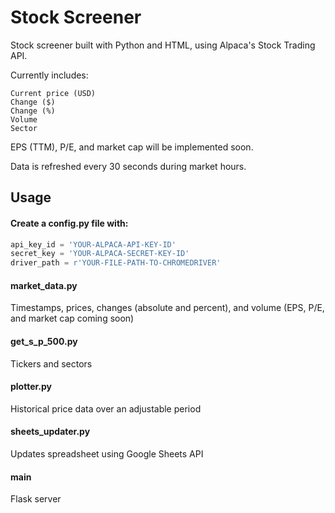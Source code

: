 # Stock Screener
	
Stock screener built with Python and HTML, using Alpaca's Stock Trading API.

Currently includes:

	Current price (USD)
	Change ($)
	Change (%)
	Volume
	Sector

EPS (TTM), P/E, and market cap will be implemented soon.
  
Data is refreshed every 30 seconds during market hours.

## Usage

#### Create a config.py file with:

```python
api_key_id = 'YOUR-ALPACA-API-KEY-ID'
secret_key = 'YOUR-ALPACA-SECRET-KEY-ID'
driver_path = r'YOUR-FILE-PATH-TO-CHROMEDRIVER'
```
#### market_data.py

Timestamps, prices, changes (absolute and percent), and volume (EPS, P/E, and market cap coming soon)

#### get_s_p_500.py

Tickers and sectors

#### plotter.py

Historical price data over an adjustable period

#### sheets_updater.py

Updates spreadsheet using Google Sheets API

#### main

Flask server

